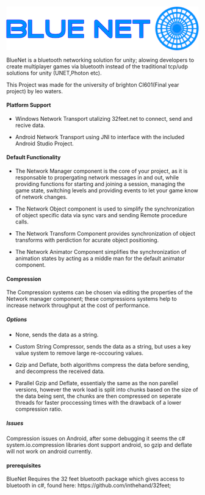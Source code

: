 ![](https://github.com/Leo-Waters/BlueNet-CI601/blob/main/Assets/BlueNet/Icons/BlueNetLogo.png?raw=true)

BlueNet is a bluetooth networking solution for unity; alowing developers to create multiplayer games via bluetooth instead of the traditional tcp/udp solutions for unity (UNET,Photon etc).

This Project was made for the university of brighton CI601(Final year project) by leo waters.

<h4>Platform Support</h4>

- Windows Network Transport utalizing 32feet.net to connect, send and recive data.

- Android Network Transport using JNI to interface with the included Android Studio Project.

<h4>Default Functionality</h4>

- The Network Manager component is the core of your project, as it is responsable to propergating network messages in and out, while providing functions for starting and joining a session, managing the game state, switching levels and providing events to let your game know of network changes.
  
- The Network Object component is used to simplify the synchronization of object specific data via sync vars and sending Remote procedure calls.
  
- The Network Transform Component provides synchronization of object transforms with perdiction for acurate object positioning.
  
- The Network Animator Component simplifies the synchronization of animation states by acting as a middle man for the default animator component.
  
<h4>Compression</h4>
The Compression systems can be chosen via editing the properties of the Network manager component; these compressions systems help to increase network throughput at the cost of performance.



<h5>Options</h5>

- None, sends the data as a string.
  
- Custom String Compressor, sends the data as a string, but uses a key value system to remove large re-occouring values.

- Gzip and Deflate, both algorithms compress the data before sending, and decompress the received data.

- Parallel Gzip and Deflate, essentialy the same as the non parellel versions, however the work load is split into chunks based on the size of the data being sent, the chunks are then compressed on seperate threads for faster proccessing times with the drawback of a lower compression ratio.

<h5>Issues</h5>
Compression issues on Android, after some debugging it seems the c# system.io.compression libraries dont support android, so gzip and deflate will not work on android currently.

<h4>prerequisites</h4>
BlueNet Requires the 32 feet bluetooth package which gives access to bluetooth in c#, found here: https://github.com/inthehand/32feet;



